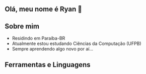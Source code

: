## Olá, meu nome é Ryan 👋
## Sobre mim
- Residindo em Paraíba-BR
- Atualmente estou estudando Ciências da Computação (UFPB)
- Sempre aprendendo algo novo por aí...

## Ferramentas e Linguagens


<!--
**ryanpsouzaa/ryanpsouzaa** is a ✨ _special_ ✨ repository because its `README.md` (this file) appears on your GitHub profile.

Here are some ideas to get you started:

- 🔭 I’m currently working on ...
- 🌱 I’m currently learning ...
- 👯 I’m looking to collaborate on ...
- 🤔 I’m looking for help with ...
- 💬 Ask me about ...
- 📫 How to reach me: ...
- 😄 Pronouns: ...
- ⚡ Fun fact: ...
-->

